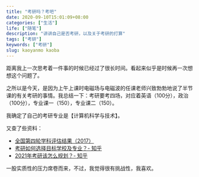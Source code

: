 ```yaml
---
title: "考研吗？考吧"
date: 2020-09-10T15:01:09+08:00
categories: ["生活"]
life: ["随笔"]
description: "讲讲自己是否考研，以及关于考研的打算"
tags: ["考研"]
keywords: ["考研"]
slug: kaoyanmo kaoba
---
```


距离我上一次思考着一件事的时候已经过了很长时间。看起来似乎是时候再一次想想这个问题了。

之所以是今天，是因为上午上课时电磁场与电磁波的任课老师兴致勃勃地说了半节课的有关考研的事情。我总结一下：考研要考四场，对应着英语（100分），政治（100分），专业课一（150），专业课二（150）。

我确定了自己的考研专业是【计算机科学与技术】。

又查了些资料：

- [全国第四轮学科评估结果（2017）](http://www.cdgdc.edu.cn/xwyyjsjyxx/xkpgjg/)
- [考研如何选择目标学校及专业？- 知乎](https://www.zhihu.com/question/31000102)
- [2021年考研该怎么规划？- 知乎](https://www.zhihu.com/question/46218563/answer/844049962)

一股实质性的压力席卷而来，不过，我觉得很有挑战性，我喜欢。